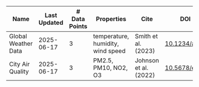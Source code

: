 | Name | Last Updated | # Data Points | Properties | Cite | DOI |
|------|--------------|---------------|------------|------|-----|
| Global Weather Data | 2025-06-17 | 3 | temperature, humidity, wind speed | Smith et al. (2023) | [10.1234/abcd](https://doi.org/10.1234/abcd) |
| City Air Quality | 2025-06-17 | 3 | PM2.5, PM10, NO2, O3 | Johnson et al. (2022) | [10.5678/efgh](https://doi.org/10.5678/efgh) |
